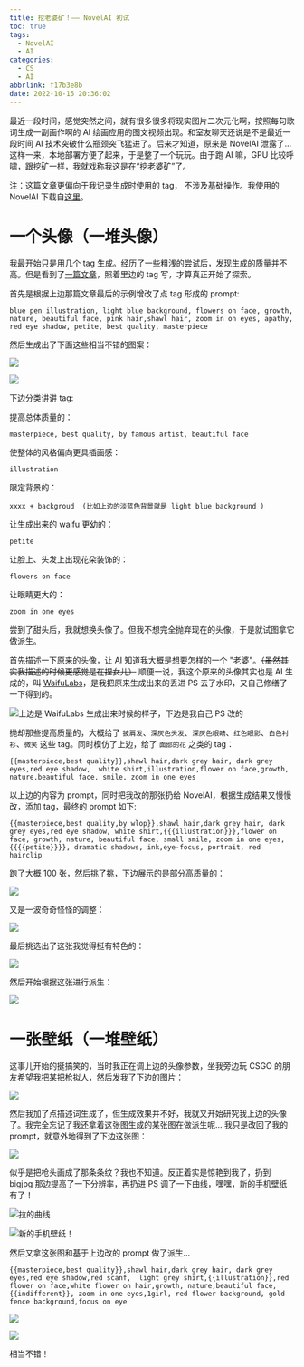 ```yaml
---
title: 挖老婆矿！—— NovelAI 初试
toc: true
tags:
  - NovelAI
  - AI
categories:
  - CS
  - AI
abbrlink: f17b3e8b
date: 2022-10-15 20:36:02
---
```


最近一段时间，感觉突然之间，就有很多很多将现实图片二次元化啊，按照每句歌词生成一副画作啊的 AI 绘画应用的图文视频出现。和室友聊天还说是不是最近一段时间 AI 技术突破什么瓶颈突飞猛进了。后来才知道，原来是 NovelAI 泄露了... 这样一来，本地部署方便了起来，于是整了一个玩玩。由于跑 AI 嘛，GPU 比较呼啸，跟挖矿一样，我就戏称我这是在“挖老婆矿”了。

<!--more-->

注：这篇文章更偏向于我记录生成时使用的 tag， 不涉及基础操作。我使用的 NovelAI 下载自[这里](https://www.bilibili.com/video/BV1EV4y1L7dX)。

# 一个头像（一堆头像）

我最开始只是用几个 tag 生成。经历了一些粗浅的尝试后，发现生成的质量并不高。但是看到了[一篇文章](https://www.yuque.com/longyuye/lmgcwy/goa36x)，照着里边的 tag 写，才算真正开始了探索。

首先是根据上边那篇文章最后的示例增改了点 tag 形成的 prompt:

```
blue pen illustration, light blue background, flowers on face, growth, nature, beautiful face, pink hair,shawl hair, zoom in on eyes, apathy, red eye shadow, petite, best quality, masterpiece
```

然后生成出了下面这些相当不错的图案：

![](https://b316f18.webp.li/blog-imgs/cs/ai/挖老婆矿！——-novelai-初试/1.png)

![](https://b316f18.webp.li/blog-imgs/cs/ai/挖老婆矿！——-novelai-初试/2.png)

下边分类讲讲 tag:

提高总体质量的：

```
masterpiece, best quality, by famous artist, beautiful face
```

使整体的风格偏向更具插画感：

```
illustration
```

限定背景的：

```
xxxx + backgroud  (比如上边的淡蓝色背景就是 light blue background )
```

让生成出来的 waifu 更幼的：

```
petite
```

让脸上、头发上出现花朵装饰的：

```
flowers on face
```

让眼睛更大的：

```
zoom in one eyes
```

尝到了甜头后，我就想换头像了。但我不想完全抛弃现在的头像，于是就试图拿它做派生。

首先描述一下原来的头像，让 AI 知道我大概是想要怎样的一个 "老婆"。~~（虽然其实我描述的时候更感觉是在捏女儿）~~ 顺便一说，我这个原来的头像其实也是 AI 生成的，叫 [WaifuLabs](https://waifulabs.com/generate)，是我把原来生成出来的丢进 PS 去了水印，又自己修缮了一下得到的。

![上边是 WaifuLabs 生成出来时候的样子，下边是我自己 PS 改的](https://b316f18.webp.li/blog-imgs/cs/ai/挖老婆矿！——-novelai-初试/3.png)

抛却那些提高质量的，大概给了 `披肩发`、`深灰色头发`、`深灰色眼睛`、`红色眼影`、`白色衬衫`、`微笑` 这些 tag。同时模仿了上边，给了 `面部的花` 之类的 tag：

```
{{masterpiece,best quality}},shawl hair,dark grey hair, dark grey eyes,red eye shadow,  white shirt,illustration,flower on face,growth, nature,beautiful face, smile, zoom in one eyes
```

以上边的内容为 prompt，同时把我改的那张扔给 NovelAI，根据生成结果又慢慢改，添加 tag，最终的 prompt 如下:

```
{{masterpiece,best quality,by wlop}},shawl hair,dark grey hair, dark grey eyes,red eye shadow, white shirt,{{{illustration}}},flower on face, growth, nature, beautiful face, small smile, zoom in one eyes, {{{{petite}}}}, dramatic shadows, ink,eye-focus, portrait, red hairclip
```

跑了大概 100 张，然后挑了挑，下边展示的是部分高质量的：

![](https://b316f18.webp.li/blog-imgs/cs/ai/挖老婆矿！——-novelai-初试/4.png)

又是一波奇奇怪怪的调整：

![](https://b316f18.webp.li/blog-imgs/cs/ai/挖老婆矿！——-novelai-初试/5.png)

最后挑选出了这张我觉得挺有特色的：

![](https://b316f18.webp.li/blog-imgs/cs/ai/挖老婆矿！——-novelai-初试/6.png)

然后开始根据这张进行派生：

![](https://b316f18.webp.li/blog-imgs/cs/ai/挖老婆矿！——-novelai-初试/7.png)

# 一张壁纸（一堆壁纸）

这事儿开始的挺搞笑的，当时我正在调上边的头像参数，坐我旁边玩 CSGO 的朋友希望我把某把枪拟人，然后发我了下边的图片：

![](https://b316f18.webp.li/blog-imgs/cs/ai/挖老婆矿！——-novelai-初试/8.png)

然后我加了点描述词生成了，但生成效果并不好，我就又开始研究我上边的头像了。我完全忘记了我还拿着这张图生成的某张图在做派生呢... 我只是改回了我的 prompt，就意外地得到了下边这张图：

![](https://b316f18.webp.li/blog-imgs/cs/ai/挖老婆矿！——-novelai-初试/9.png)

似乎是把枪头画成了那条条纹？我也不知道。反正着实是惊艳到我了，扔到 bigjpg 那边提高了一下分辨率，再扔进 PS 调了一下曲线，嘿嘿，新的手机壁纸有了！

![拉的曲线](https://b316f18.webp.li/blog-imgs/cs/ai/挖老婆矿！——-novelai-初试/10.png)

![新的手机壁纸！](https://b316f18.webp.li/blog-imgs/cs/ai/挖老婆矿！——-novelai-初试/11.png)

然后又拿这张图和基于上边改的 prompt 做了派生...

```
{{masterpiece,best quality}},shawl hair,dark grey hair, dark grey eyes,red eye shadow,red scanf,  light grey shirt,{{illustration}},red flower on face,white flower on hair,growth, nature,beautiful face, {{indifferent}}, zoom in one eyes,1girl, red flower background, gold fence background,focus on eye
```

![](https://b316f18.webp.li/blog-imgs/cs/ai/挖老婆矿！——-novelai-初试/12.png)

![](https://b316f18.webp.li/blog-imgs/cs/ai/挖老婆矿！——-novelai-初试/13.png)

相当不错！
